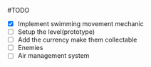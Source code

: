 #TODO

- [X] Implement swimming movement mechanic
- [ ] Setup the level(prototype)
- [ ] Add the currency make them collectable
- [ ] Enemies
- [ ] Air management system
